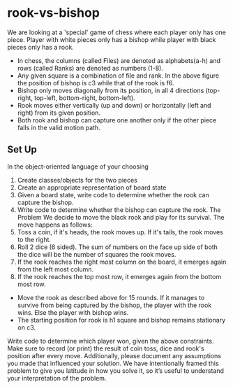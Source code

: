 # rook-vs-bishop

We are looking at a 'special' game of chess where each player only has one piece.
Player with white pieces only has a bishop while player with black pieces only has a
rook.

- In chess, the columns (called Files) are denoted as alphabets(a-h) and rows
(called Ranks) are denoted as numbers (1-8).
- Any given square is a combination of file and rank. In the above figure the
position of bishop is c3 while that of the rook is f6.
- Bishop only moves diagonally from its position, in all 4 directions (top-right,
top-left, bottom-right, bottom-left).
- Rook moves either vertically (up and down) or horizontally (left and right) from
its given position.
- Both rook and bishop can capture one another only if the other piece falls in
the valid motion path.

## Set Up

In the object-oriented language of your choosing
1. Create classes/objects for the two pieces
2. Create an appropriate representation of board state
3. Given a board state, write code to determine whether the rook can capture the
bishop.
4. Write code to determine whether the bishop can capture the rook.
The Problem
We decide to move the black rook and play for its survival. The move happens as
follows:
1. Toss a coin, if it's heads, the rook moves up. If it's tails, the rook moves to the
right.
2. Roll 2 dice (6 sided). The sum of numbers on the face up side of both the dice
will be the number of squares the rook moves.
3. If the rook reaches the right most column on the board, it emerges again from the
left most column.
4. If the rook reaches the top most row, it emerges again from the bottom most row.
- Move the rook as described above for 15 rounds. If it manages to survive
from being captured by the bishop, the player with the rook wins. Else the
player with bishop wins.
- The starting position for rook is h1 square and bishop remains stationary
on c3.

Write code to determine which player won, given the above constraints. Make sure to
record (or print) the result of coin toss, dice and rook's position after every move.
Additionally, please document any assumptions you made that influenced your solution.
We have intentionally framed this problem to give you latitude in how you solve it, so it’s
useful to understand your interpretation of the problem.